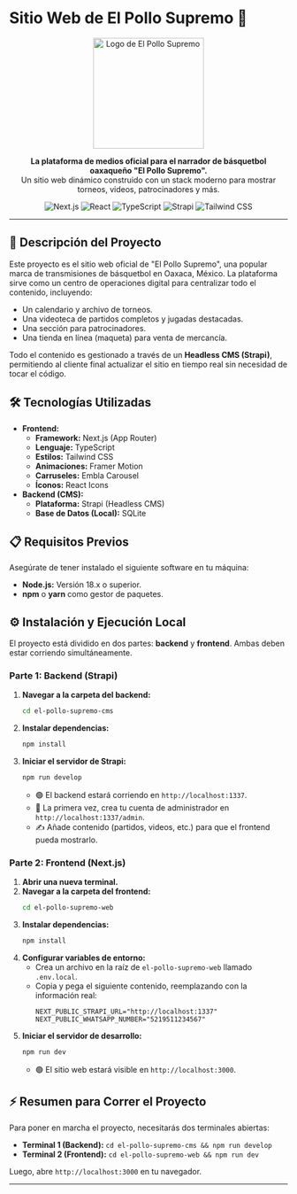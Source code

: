 # Sitio Web de El Pollo Supremo 🏀

<div align="center">
  <img src="el-pollo-supremo-web/public/logo.png" alt="Logo de El Pollo Supremo" width="200"/>
</div>

<p align="center">
  <strong>La plataforma de medios oficial para el narrador de básquetbol oaxaqueño "El Pollo Supremo".</strong>
  <br />
  Un sitio web dinámico construido con un stack moderno para mostrar torneos, videos, patrocinadores y más.
</p>

<p align="center">
  <img src="https://img.shields.io/badge/Next.js-000000?style=for-the-badge&logo=nextdotjs&logoColor=white" alt="Next.js">
  <img src="https://img.shields.io/badge/React-20232A?style=for-the-badge&logo=react&logoColor=61DAFB" alt="React">
  <img src="https://img.shields.io/badge/TypeScript-3178C6?style=for-the-badge&logo=typescript&logoColor=white" alt="TypeScript">
  <img src="https://img.shields.io/badge/Strapi-2E7EEA?style=for-the-badge&logo=strapi&logoColor=white" alt="Strapi">
  <img src="https://img.shields.io/badge/Tailwind_CSS-38B2AC?style=for-the-badge&logo=tailwind-css&logoColor=white" alt="Tailwind CSS">
</p>

---

## 🚀 Descripción del Proyecto

Este proyecto es el sitio web oficial de "El Pollo Supremo", una popular marca de transmisiones de básquetbol en Oaxaca, México. La plataforma sirve como un centro de operaciones digital para centralizar todo el contenido, incluyendo:
* Un calendario y archivo de torneos.
* Una videoteca de partidos completos y jugadas destacadas.
* Una sección para patrocinadores.
* Una tienda en línea (maqueta) para venta de mercancía.

Todo el contenido es gestionado a través de un **Headless CMS (Strapi)**, permitiendo al cliente final actualizar el sitio en tiempo real sin necesidad de tocar el código.

## 🛠️ Tecnologías Utilizadas

- **Frontend:**
  - **Framework:** Next.js (App Router)
  - **Lenguaje:** TypeScript
  - **Estilos:** Tailwind CSS
  - **Animaciones:** Framer Motion
  - **Carruseles:** Embla Carousel
  - **Íconos:** React Icons
- **Backend (CMS):**
  - **Plataforma:** Strapi (Headless CMS)
  - **Base de Datos (Local):** SQLite

## 📋 Requisitos Previos

Asegúrate de tener instalado el siguiente software en tu máquina:
- **Node.js:** Versión 18.x o superior.
- **npm** o **yarn** como gestor de paquetes.

## ⚙️ Instalación y Ejecución Local

El proyecto está dividido en dos partes: **backend** y **frontend**. Ambas deben estar corriendo simultáneamente.

### Parte 1: Backend (Strapi)

1.  **Navegar a la carpeta del backend:**
    ```bash
    cd el-pollo-supremo-cms
    ```
2.  **Instalar dependencias:**
    ```bash
    npm install
    ```
3.  **Iniciar el servidor de Strapi:**
    ```bash
    npm run develop
    ```
    - 🟢 El backend estará corriendo en `http://localhost:1337`.
    - 🔑 La primera vez, crea tu cuenta de administrador en `http://localhost:1337/admin`.
    - ✍️ Añade contenido (partidos, videos, etc.) para que el frontend pueda mostrarlo.

### Parte 2: Frontend (Next.js)

1.  **Abrir una nueva terminal.**
2.  **Navegar a la carpeta del frontend:**
    ```bash
    cd el-pollo-supremo-web
    ```
3.  **Instalar dependencias:**
    ```bash
    npm install
    ```
4.  **Configurar variables de entorno:**
    - Crea un archivo en la raíz de `el-pollo-supremo-web` llamado `.env.local`.
    - Copia y pega el siguiente contenido, reemplazando con la información real:
      ```env
      NEXT_PUBLIC_STRAPI_URL="http://localhost:1337"
      NEXT_PUBLIC_WHATSAPP_NUMBER="5219511234567"
      ```
5.  **Iniciar el servidor de desarrollo:**
    ```bash
    npm run dev
    ```
    - 🟢 El sitio web estará visible en `http://localhost:3000`.

## ⚡ Resumen para Correr el Proyecto

Para poner en marcha el proyecto, necesitarás dos terminales abiertas:

- **Terminal 1 (Backend):** `cd el-pollo-supremo-cms && npm run develop`
- **Terminal 2 (Frontend):** `cd el-pollo-supremo-web && npm run dev`

Luego, abre `http://localhost:3000` en tu navegador.

---
